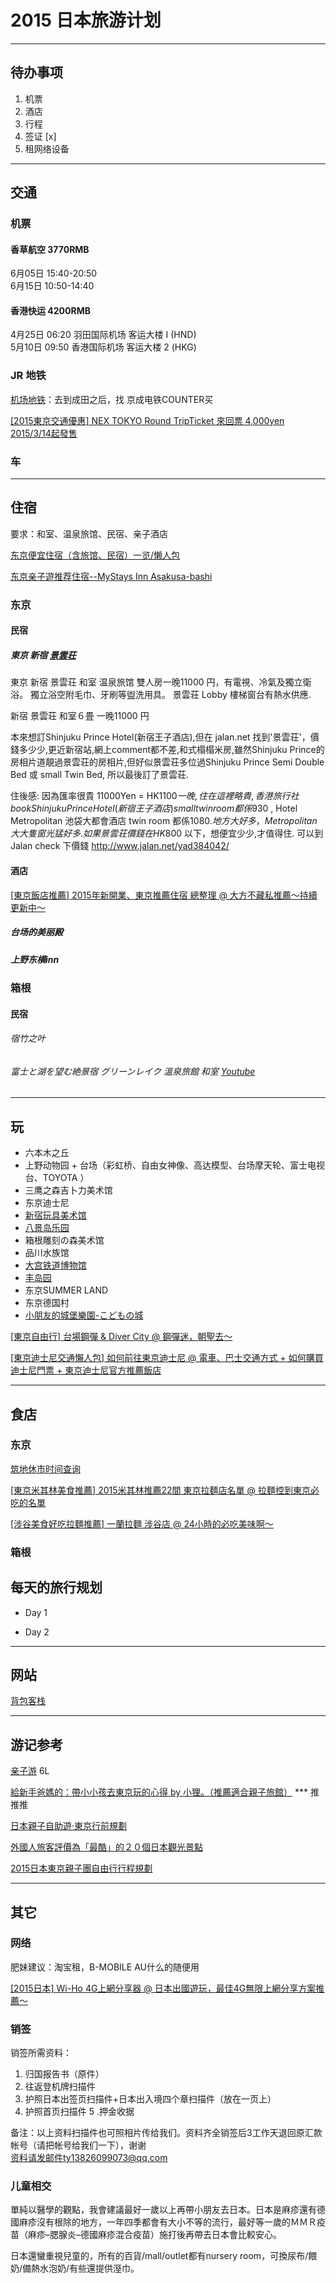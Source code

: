 # 2015 日本旅游计划
* * *
## 待办事项

  1. 机票
  2. 酒店
  3. 行程
  4. 签证 [x]
  5. 租网络设备
* * *
## 交通

### 机票

#### 香草航空 3770RMB

6月05日 15:40-20:50  
6月15日 10:50-14:40

#### 香港快运 4200RMB

4月25日 06:20 羽田国际机场 客运大楼 I (HND)  
5月10日 09:50 香港国际机场 客运大楼 2 (HKG)

### JR 地铁

[机场地铁](http://www.tokyometro.jp/tcn/ticket/value/airport_bus/index.html)：去到成田之后，找 京成电铁COUNTER买

[[2015東京交通優惠] NEX TOKYO Round TripTicket 來回票 4,000yen 2015/3/14起發售](http://lohas.pixnet.net/blog/post/40166908)

### 车
* * *
## 住宿

要求：和室、温泉旅馆、民宿、亲子酒店

[东京便宜住宿（含旅馆、民宿）一览/懒人包](http://www.backpackers.com.tw/forum/showthread.php?t=44410)

[东京亲子遊推荐住宿--MyStays Inn Asakusa-bashi](http://www.backpackers.com.tw/forum/showthread.php?t=861503)

### 东京

#### 民宿

##### 東京 新宿 [景雲荘](https://www.youtube.com/watch?v=K0_0khIGdj4)

東京 新宿 景雲荘 和室 温泉旅馆 雙人房一晚11000 円，有電視、冷氣及獨立衛浴。 獨立浴空附毛巾、牙刷等盥洗用具。 景雲荘 Lobby 樓梯窗台有熱水供應.

新宿 景雲荘 和室６畳 一晚11000 円

本來想訂Shinjuku Prince Hotel(新宿王子酒店),但在 jalan.net 找到'景雲荘'，價錢多少少,更近新宿站,網上comment都不差­,和式榻榻米房,雖然Shinjuku Prince的房相片道靚過景雲荘的房相片,但好似景雲荘多位過Shinjuku Prince Semi Double Bed 或 small Twin Bed, 所以最後訂了景雲荘.

住後感: 因為匯率很貴 11000Yen = HK$1100一晚, 住在這裡略貴,香港旅行社book Shinjuku Prince Hotel(新宿王子酒店)small twin room 都係$930 , Hotel Metropolitan 池袋大都會酒店 twin room 都係$1080. 地方大好多，Metropolitan大大隻窗光猛好多. 如果景雲荘價錢在 HK$800 以下，想便宜少少,才值得住. 可以到 Jalan check 下價錢 <http://www.jalan.net/yad384042/>

#### 酒店

[[東京飯店推薦] 2015年新開業、東京推薦住宿 總整理 @ 大方不藏私推薦～持續更新中～](http://lohas.pixnet.net/blog/post/41632369)

##### 台场的美丽殿

##### 上野东横inn

### 箱根

#### 民宿

###### 宿竹之叶

###### 富士と湖を望む絶景宿 グリーンレイク 溫泉旅館 和室 [Youtube](https://www.youtube.com/watch?v=ZnZT15qAmGk)

* * * 

## 玩

  * 六本木之丘
  * 上野动物园 + 台场（彩虹桥、自由女神像、高达模型、台场摩天轮、富士电视台、TOYOTA ）
  * 三鹰之森吉卜力美术馆
  * 东京迪士尼
  * [新宿玩具美术馆](http://www.backpackers.com.tw/forum/showthread.php?t=1248727)
  * [八景岛乐园](http://place.qyer.com/poi/V2UJYlFgBz9TYlI7/)
  * 箱根雕刻の森美术馆
  * 品川水族馆
  * [大宫铁道博物馆](http://www.railway-museum.jp/cn/information.html)
  * [丰岛园](http://www.toshimaen.co.jp/)
  * 东京SUMMER LAND
  * 东京德国村
  * [小朋友的城堡樂園-こどもの城](http://choyce.pixnet.net/blog/post/46254544-\(%E6%97%A5%E6%9C%AC%E6%9D%B1%E4%BA%AC%E9%83%BD\)-%E5%B0%8F%E6%9C%8B%E5%8F%8B%E7%9A%84%E5%9F%8E%E5%A0%A1%E6%A8%82%E5%9C%92-%E3%81%93%E3%81%A9%E3%82%82%E3%81%AE%E5%9F%8E)

[[東京自由行] 台場鋼彈 & Diver City @ 鋼彈迷，朝聖去～](http://lohas.pixnet.net/blog/post/41496091)

  


[[東京迪士尼交通懶人包] 如何前往東京迪士尼 @ 電車、巴士交通方式 + 如何購買迪士尼門票 + 東京迪士尼官方推薦飯店](http://lohas.pixnet.net/blog/post/41397040)

* * *

## 食店

### 东京

[筑地休市时间查询](http://tsukiji-monzeki.com/pc-top.htm)

[[東京米其林美食推薦] 2015米其林推薦22間 東京拉麵店名單 @ 拉麵控到東京必吃的名單](http://lohas.pixnet.net/blog/post/41752930)

[[涉谷美食好吃拉麵推薦] 一蘭拉麵 涉谷店 @ 24小時的必吃美味啊～](http://lohas.pixnet.net/blog/post/41438872)

### 箱根

## 每天的旅行规划

  * Day 1

  * Day 2

* * *

## 网站

[背包客栈](http://www.backpackers.com.tw/forum/forumdisplay.php?s=bad1bcf682829552affc1e5a54fc0a6c&amp;f=43)

* * *

## 游记参考

  


[亲子游](http://bbs.qyer.com/thread-887906-1.html) 6L

  


[給新手爸媽的：帶小小孩去東京玩的心得 by 小狸。（推薦適合親子旅館）](http://linshibi.com/?p=1693) *** 推推推

  


[日本親子自助遊‧東京行前規劃](http://naughtyangel.pixnet.net/blog/post/39606987-%E6%97%A5%E6%9C%AC%E8%A6%AA%E5%AD%90%E8%87%AA%E5%8A%A9%E9%81%8A%E2%80%A7%E6%9D%B1%E4%BA%AC%E8%A1%8C%E5%89%8D%E8%A6%8F%E5%8A%83)

  


[外國人旅客評價為「最酷」的２０個日本觀光景點](http://m-miya.net/blog/trip-ranking-1.html)

  


[2015日本東京親子團自由行行程規劃](http://ch3126.pixnet.net/blog/post/105866900-2015%E6%97%A5%E6%9C%AC%E6%9D%B1%E4%BA%AC%E8%A6%AA%E5%AD%90%E5%9C%98%E8%87%AA%E7%94%B1%E8%A1%8C%E8%A1%8C%E7%A8%8B%E8%A6%8F%E5%8A%83)

* * *

## 其它

### 网络

肥妹建议：淘宝租，B-MOBILE AU什么的随便用

[[2015日本] Wi-Ho 4G上網分享器 @ 日本出國遊玩，最佳4G無限上網分享方案推薦～](http://lohas.pixnet.net/blog/post/31467155)

### 销签

销签所需资料：

  1. 归国报告书（原件）
  2. 往返登机牌扫描件
  3. 护照日本出签页扫描件+日本出入境四个章扫描件（放在一页上）
  4. 护照首页扫描件 5 .押金收据

备注：以上资料扫描件也可照相片传给我们。资料齐全销签后3工作天退回原汇款帐号（请把帐号给我们一下），谢谢  
资料请发邮件ty13826099073@qq.com

### 儿童相交

單純以醫學的觀點，我會建議最好一歲以上再帶小朋友去日本。日本是麻疹還有德國麻疹沒有根除的地方，一年四季都會有大小不等的流行，最好等一歲的ＭＭＲ疫苗（麻疹–腮腺炎–德國麻疹混合疫苗）施打後再帶去日本會比較安心。

日本還蠻重視兒童的，所有的百貨/mall/outlet都有nursery room，可換尿布/餵奶/備熱水泡奶/有些還提供溼巾。
